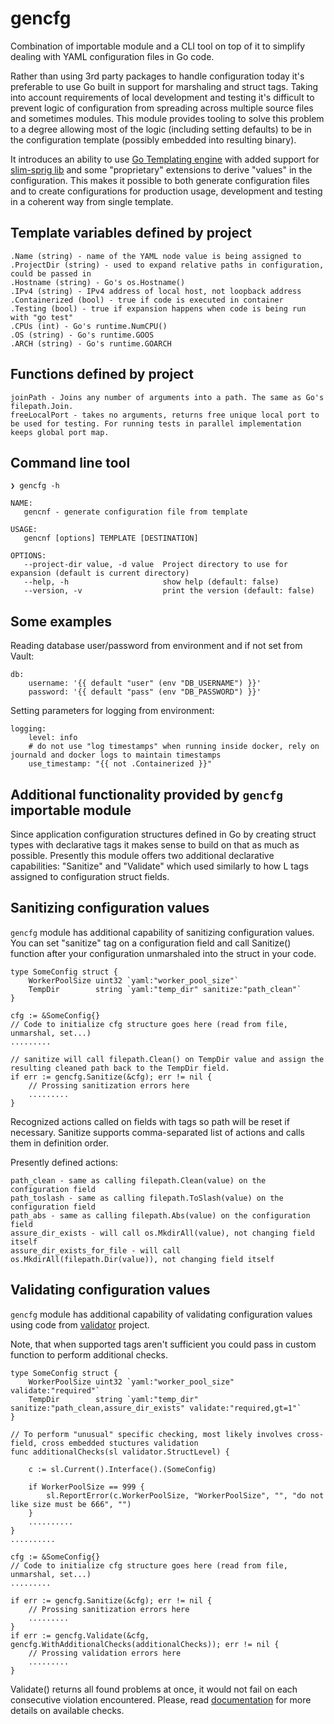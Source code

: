 
gencfg
========

Combination of importable module and a CLI tool on top of it to simplify dealing
with YAML configuration files in Go code.

Rather than using 3rd party packages to handle configuration today
it's preferable to use Go built in support for marshaling and struct tags.
Taking into account requirements of local development and testing it's difficult
to prevent logic of configuration from spreading across multiple source files
and sometimes modules. This module provides tooling to solve this problem to a
degree allowing most of the logic (including setting defaults) to be in the
configuration template (possibly embedded into resulting binary). 

It introduces an ability to use [Go Templating engine](https://golang.org/pkg/text/template/)
with added support for [slim-sprig lib](https://go-task.github.io/slim-sprig/)
and some "proprietary" extensions to derive "values" in the configuration. This
makes it possible to both generate configuration files and to create
configurations for production usage, development and testing in a coherent way
from single template.

## Template variables defined by project

	.Name (string) - name of the YAML node value is being assigned to
	.ProjectDir (string) - used to expand relative paths in configuration, could be passed in
	.Hostname (string) - Go's os.Hostname()
    .IPv4 (string) - IPv4 address of local host, not loopback address
	.Containerized (bool) - true if code is executed in container
    .Testing (bool) - true if expansion happens when code is being run with "go test"
    .CPUs (int) - Go's runtime.NumCPU()
    .OS (string) - Go's runtime.GOOS
    .ARCH (string) - Go's runtime.GOARCH

## Functions defined by project

    joinPath - Joins any number of arguments into a path. The same as Go's filepath.Join.
    freeLocalPort - takes no arguments, returns free unique local port to be used for testing. For running tests in parallel implementation keeps global port map.

## Command line tool

    ❯ gencfg -h

    NAME:
       gencnf - generate configuration file from template

    USAGE:
       gencnf [options] TEMPLATE [DESTINATION]

    OPTIONS:
       --project-dir value, -d value  Project directory to use for expansion (default is current directory)
       --help, -h                     show help (default: false)
       --version, -v                  print the version (default: false)

## Some examples

Reading database user/password from environment and if not set from Vault:

    db:
        username: '{{ default "user" (env "DB_USERNAME") }}'
        password: '{{ default "pass" (env "DB_PASSWORD") }}'

Setting parameters for logging from environment:

    logging:
        level: info
        # do not use "log timestamps" when running inside docker, rely on journald and docker logs to maintain timestamps
        use_timestamp: "{{ not .Containerized }}"

## Additional functionality provided by `gencfg` importable module

Since application configuration structures defined in Go by creating struct
types with declarative tags it makes sense to build on that as much as
possible. Presently this module offers two additional declarative capabilities:
"Sanitize" and "Validate" which used similarly to how L tags assigned to
configuration struct fields.

## Sanitizing configuration values

`gencfg` module has additional capability of sanitizing configuration values.
You can set "sanitize" tag on a configuration field and call Sanitize() function
after your configuration unmarshaled into the struct in your code.

    type SomeConfig struct {
        WorkerPoolSize uint32 `yaml:"worker_pool_size"`
        TempDir        string `yaml:"temp_dir" sanitize:"path_clean"`
    }

    cfg := &SomeConfig{}
    // Code to initialize cfg structure goes here (read from file, unmarshal, set...)
    .........

    // sanitize will call filepath.Clean() on TempDir value and assign the resulting cleaned path back to the TempDir field.
	if err := gencfg.Sanitize(&cfg); err != nil {
		// Prossing sanitization errors here
        .........
	}

Recognized actions called on fields with tags so path will be reset if
necessary. Sanitize supports comma-separated list of actions and calls them in
definition order.

Presently defined actions:

    path_clean - same as calling filepath.Clean(value) on the configuration field
    path_toslash - same as calling filepath.ToSlash(value) on the configuration field
    path_abs - same as calling filepath.Abs(value) on the configuration field
    assure_dir_exists - will call os.MkdirAll(value), not changing field itself
    assure_dir_exists_for_file - will call os.MkdirAll(filepath.Dir(value)), not changing field itself

## Validating configuration values

`gencfg` module has additional capability of validating configuration values
using code from [validator](https://pkg.go.dev/github.com/go-playground/validator/v10) project.

Note, that when supported tags aren't sufficient you could pass in custom
function to perform additional checks.

    type SomeConfig struct {
        WorkerPoolSize uint32 `yaml:"worker_pool_size" validate:"required"`
        TempDir        string `yaml:"temp_dir" sanitize:"path_clean,assure_dir_exists" validate:"required,gt=1"`
    }

    // To perform "unusual" specific checking, most likely involves cross-field, cross embedded stuctures validation
    func additionalChecks(sl validator.StructLevel) {

        c := sl.Current().Interface().(SomeConfig)

        if WorkerPoolSize == 999 {
            sl.ReportError(c.WorkerPoolSize, "WorkerPoolSize", "", "do not like size must be 666", "")
        }
        ..........
    }
    ..........

    cfg := &SomeConfig{}
    // Code to initialize cfg structure goes here (read from file, unmarshal, set...)
    .........

	if err := gencfg.Sanitize(&cfg); err != nil {
		// Prossing sanitization errors here
        .........
	}
	if err := gencfg.Validate(&cfg, gencfg.WithAdditionalChecks(additionalChecks)); err != nil {
		// Prossing validation errors here
        .........
	}

Validate() returns all found problems at once, it would not fail on each
consecutive violation encountered. Please, read
[documentation](https://pkg.go.dev/github.com/go-playground/validator/v10#readme-baked-in-validations)
for more details on available checks.
